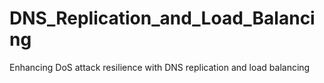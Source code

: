 # DNS_Replication_and_Load_Balancing
Enhancing DoS attack resilience with DNS replication and load balancing

